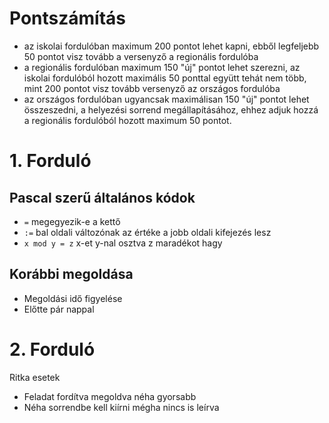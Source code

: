 # Pontszámítás
- az iskolai fordulóban maximum 200 pontot lehet kapni, ebből legfeljebb 50 pontot visz tovább a versenyző a regionális fordulóba
- a regionális fordulóban maximum 150 "új" pontot lehet szerezni, az iskolai fordulóból hozott maximális 50 ponttal együtt tehát nem több, mint 200 pontot visz tovább versenyző az országos fordulóba
- az országos fordulóban ugyancsak maximálisan 150 "új" pontot lehet összeszedni, a helyezési sorrend megállapításához, ehhez adjuk hozzá a regionális fordulóból hozott maximum 50 pontot.
# 1. Forduló
## Pascal szerű általános kódok
- `=` megegyezik-e a kettő
- `:=` bal oldali változónak az értéke a jobb oldali kifejezés lesz
- `x mod y = z` x-et y-nal osztva z maradékot hagy
## Korábbi megoldása
- Megoldási idő figyelése
- Előtte pár nappal
# 2. Forduló
Ritka esetek
- Feladat fordítva megoldva néha gyorsabb
- Néha sorrendbe kell kiírni mégha nincs is leírva